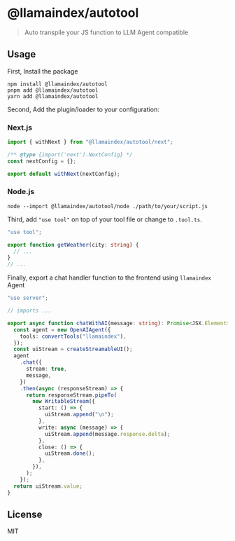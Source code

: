 # @llamaindex/autotool

> Auto transpile your JS function to LLM Agent compatible

## Usage

First, Install the package

```shell
npm install @llamaindex/autotool
pnpm add @llamaindex/autotool
yarn add @llamaindex/autotool
```

Second, Add the plugin/loader to your configuration:

### Next.js

```javascript
import { withNext } from "@llamaindex/autotool/next";

/** @type {import('next').NextConfig} */
const nextConfig = {};

export default withNext(nextConfig);
```

### Node.js

```shell
node --import @llamaindex/autotool/node ./path/to/your/script.js
```

Third, add `"use tool"` on top of your tool file or change to `.tool.ts`.

```typescript
"use tool";

export function getWeather(city: string) {
  // ...
}
// ...
```

Finally, export a chat handler function to the frontend using `llamaindex` Agent

```typescript
"use server";

// imports ...

export async function chatWithAI(message: string): Promise<JSX.Element> {
  const agent = new OpenAIAgent({
    tools: convertTools("llamaindex"),
  });
  const uiStream = createStreamableUI();
  agent
    .chat({
      stream: true,
      message,
    })
    .then(async (responseStream) => {
      return responseStream.pipeTo(
        new WritableStream({
          start: () => {
            uiStream.append("\n");
          },
          write: async (message) => {
            uiStream.append(message.response.delta);
          },
          close: () => {
            uiStream.done();
          },
        }),
      );
    });
  return uiStream.value;
}
```

## License

MIT
